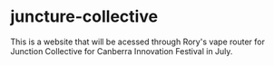 # juncture-collective
This is a website that will be acessed through Rory's vape router for Junction Collective for Canberra Innovation Festival in July. 
